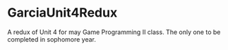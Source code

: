 # GarciaUnit4Redux
A redux of Unit 4 for may Game Programming II class. The only one to be completed in sophomore year.
